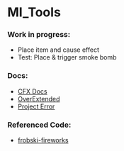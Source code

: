 # MI_Tools
### Work in progress:
- Place item and cause effect
- Test: Place & trigger smoke bomb

### Docs:
- [CFX Docs](https://docs.fivem.net/docs/)
- [OverExtended](https://overextended.github.io/docs)
- [Project Error](https://projecterror.dev/docs/)

### Referenced Code:
- [frobski-fireworks](https://github.com/bzisniper/frobski-fireworks)
